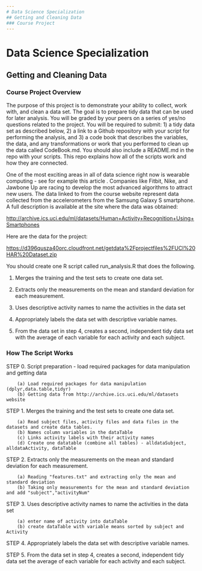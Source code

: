 ```yaml
---
# Data Science Specialization
## Getting and Cleaning Data
### Course Project
---
```

# Data Science Specialization
## Getting and Cleaning Data


### Course Project Overview

The purpose of this project is to demonstrate your ability to collect, work with, and clean a data set. The goal is to prepare tidy data that can be used for later analysis. You will be graded by your peers on a series of yes/no questions related to the project. You will be required to submit: 1) a tidy data set as described below, 2) a link to a Github repository with your script for performing the analysis, and 3) a code book that describes the variables, the data, and any transformations or work that you performed to clean up the data called CodeBook.md. You should also include a README.md in the repo with your scripts. This repo explains how all of the scripts work and how they are connected.  

One of the most exciting areas in all of data science right now is wearable computing - see for example this article . Companies like Fitbit, Nike, and Jawbone Up are racing to develop the most advanced algorithms to attract new users. The data linked to from the course website represent data collected from the accelerometers from the Samsung Galaxy S smartphone. A full description is available at the site where the data was obtained: 

http://archive.ics.uci.edu/ml/datasets/Human+Activity+Recognition+Using+Smartphones 

Here are the data for the project: 

https://d396qusza40orc.cloudfront.net/getdata%2Fprojectfiles%2FUCI%20HAR%20Dataset.zip 

You should create one R script called run_analysis.R that does the following.

1. Merges the training and the test sets to create one data set.

2. Extracts only the measurements on the mean and standard deviation for each measurement. 

3. Uses descriptive activity names to name the activities in the data set

4. Appropriately labels the data set with descriptive variable names. 

5. From the data set in step 4, creates a second, independent tidy data set with the average of each variable for each activity and each subject.

### How The Script Works

STEP 0. Script preparation - load required packages for data manipulation and getting data

        (a) Load required packages for data manipulation (dplyr,data.table,tidyr)
        (b) Getting data from http://archive.ics.uci.edu/ml/datasets website

STEP 1. Merges the training and the test sets to create one data set.

        (a) Read subject files, activity files and data files in the datasets and create data tables.        
        (b) Names column variables in the dataTable
        (c) Links activity labels with their activity names
        (d) Create one datatable (combine all tables) - alldataSubject, alldataActivity, dataTable 

STEP 2. Extracts only the measurements on the mean and standard deviation for each measurement.

        (a) Reading "features.txt" and extracting only the mean and standard deviation
        (b) Taking only measurements for the mean and standard deviation and add "subject","activityNum"

STEP 3. Uses descriptive activity names to name the activities in the data set

        (a) enter name of activity into dataTable
        (b) create dataTable with variable means sorted by subject and Activity

STEP 4. Appropriately labels the data set with descriptive variable names.

STEP 5. From the data set in step 4, creates a second, independent tidy data set the average of each variable for each activity and each subject.